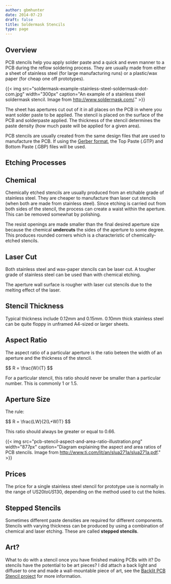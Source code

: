 ```yaml
---
author: gbmhunter
date: 2014-07-23
draft: false
title: Soldermask Stencils
type: page
---
```


## Overview

PCB stencils help you apply solder paste and a quick and even manner to a PCB during the reflow soldering process. They are usually made from either a sheet of stainless steel (for large manufacturing runs) or a plastic/wax paper (for cheap one off prototypes).

{{< img src="soldermask-example-stainless-steel-soldermask-dot-com.jpg" width="300px" caption="An example of a stainless steel soldermask stencil. Image from http://www.soldermask.com/."  >}}

The sheet has apertures cut out of it in all places on the PCB in where you want solder paste to be applied. The stencil is placed on the surface of the PCB and solderpaste applied. The thickness of the stencil determines the paste density (how much paste will be applied for a given area).

PCB stencils are usually created from the same design files that are used to manufacture the PCB. If using the [Gerber format](/pcb-design/pcb-data-formats#gerber-files), the Top Paste (.GTP) and Bottom Paste (.GBP) files will be used.

## Etching Processes

## Chemical

Chemically etched stencils are usually produced from an etchable grade of stainless steel. They are cheaper to manufacture than laser cut stencils (when both are made from stainless steel). Since etching is carried out from both sides of the stencil, the process can create a waist within the aperture. This can be removed somewhat by polishing.

The resist openings are made smaller than the final desired aperture size because the chemical **undercuts** the sides of the aperture to some degree. This produces rounded corners which is a characteristic of chemically-etched stencils.

## Laser Cut

Both stainless steel and wax-paper stencils can be laser cut. A tougher grade of stainless steel can be used than with chemical etching.

The aperture wall surface is rougher with laser cut stencils due to the melting effect of the laser.

## Stencil Thickness

Typical thickness include 0.12mm and 0.15mm. 0.10mm thick stainless steel can be quite floppy in unframed A4-sized or larger sheets.

## Aspect Ratio

The aspect ratio of a particular aperture is the ratio beteen the width of an aperture and the thickness of the stencil.

<div>$$ R = \frac{W}{T} $$</div>

For a particular stencil, this ratio should never be smaller than a particular number. This is commonly 1 or 1.5.

## Aperture Size

The rule:

<div>$$ R = \frac{LW}{2(L+W)T} $$</div>

This ratio should always be greater or equal to 0.66.

{{< img src="pcb-stencil-aspect-and-area-ratio-illustration.png" width="877px" caption="Diagram explaining the aspect and area ratios of PCB stencils. Image from http://www.ti.com/lit/an/slua271a/slua271a.pdf."  >}}

## Prices

The price for a single stainless steel stencil for prototype use is normally in the range of US$20 to US$130, depending on the method used to cut the holes.

## Stepped Stencils

Sometimes different paste densities are required for different components. Stencils with varying thickness can be produced by using a combination of chemical and laser etching. These are called **stepped stencils**.

## Art?

What to do with a stencil once you have finished making PCBs with it? Do stencils have the potential to be art pieces? I did attach a back light and diffuser to one and made a wall-mountable piece of art, see the [Backlit PCB Stencil project](/electronics/projects/backlit-pcb-stencil) for more information.
